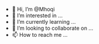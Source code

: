 - 👋 Hi, I’m @Mhoqi
- 👀 I’m interested in ...
- 🌱 I’m currently learning ...
- 💞️ I’m looking to collaborate on ...
- 📫 How to reach me ...

<!---
Mhoqi/Mhoqi is a ✨ special ✨ repository because its `README.md` (this file) appears on your GitHub profile.
You can click the Preview link to take a look at your changes.
--->
